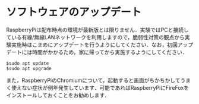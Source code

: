 
# ソフトウェアのアップデート

RaspberryPiは配布時点の環境が最新版とは限りません．実験ではPCと接続している有線/無線LANネットワークを利用しますので，脆弱性対策の観点から実験実施時はこまめにアップデートを行うようにしてください．なお，初回アップデートには時間がかかるため，家に帰ってから実施するようにしてください．

```shell
$sudo apt update
$sudo apt upgrade
```

また，RaspberryPiのChromiumについて，起動すると画面がちかちかしてうまく使えない症状が例年発生しています．可能であればRaspberryPiにFireFoxをインストールしておくことをお勧めします．
